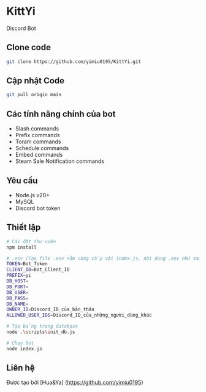 # KittYi

Discord Bot


## Clone code

```bash
git clone https://github.com/yimiu0195/KittYi.git
```


## Cập nhật Code

```bash
git pull origin main
```


## Các tính năng chính của bot

- Slash commands
- Prefix commands
- Toram commands
- Schedule commands
- Embed commands
- Steam Sale Notification commands


## Yêu cầu

- Node.js v20+
- MySQL
- Discord bot token


## Thiết lập

```bash
# Cài đặt thư viện
npm install

# .env (Tạo file .env nằm cùng cấp với index.js, nội dung .env như sau)
TOKEN=Bot_Token
CLIENT_ID=Bot_Client_ID
PREFIX=yi
DB_HOST=
DB_PORT=
DB_USER=
DB_PASS=
DB_NAME=
OWNER_ID=Discord_ID_của_bản_thân
ALLOWED_USER_IDS=Discord_ID_của_những_người_dùng_khác

# Tạo bảng trong database
node .\scripts\init_db.js

# Chạy bot
node index.js
```


## Liên hệ
Được tạo bởi [Hua&Ya] (https://github.com/yimiu0195)
